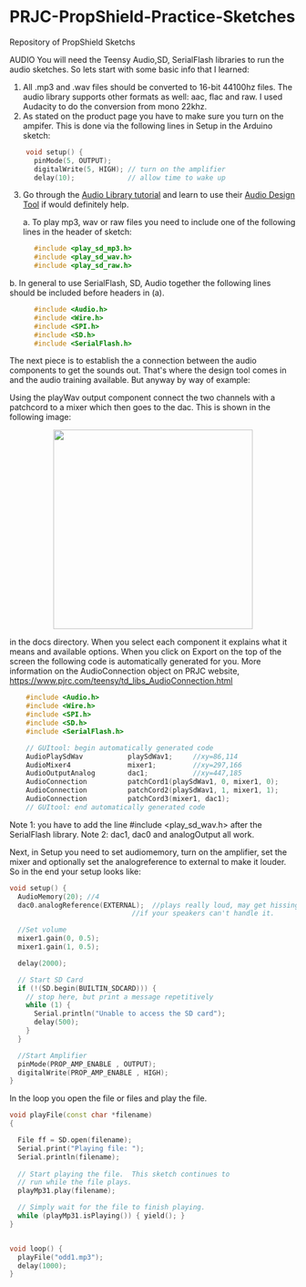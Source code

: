 # PRJC-PropShield-Practice-Sketches
Repository of PropShield Sketchs

AUDIO
You will need the Teensy Audio,SD, SerialFlash libraries to run the audio sketches.  So lets start with some basic info that I learned:

1. All .mp3 and .wav files should be converted to 16-bit 44100hz files.  The audio library supports other formats as well: aac, flac and raw.  I used Audacity to do the conversion from mono 22khz.
2. As stated on the product page you have to make sure you turn on the ampifer.  This is done via the following lines in Setup in the Arduino sketch:
```c++
    void setup() {
      pinMode(5, OUTPUT);
      digitalWrite(5, HIGH); // turn on the amplifier
      delay(10);             // allow time to wake up
```
3. Go through the [Audio Library tutorial](https://www.pjrc.com/teensy/td_libs_Audio.html) and learn to use their [Audio Design Tool](https://www.pjrc.com/teensy/gui/index.html) if would definitely help.

    a.  To play mp3, wav or raw files you need to include one of the following lines in the header of sketch:
```c++
      #include <play_sd_mp3.h>
      #include <play_sd_wav.h>
      #include <play_sd_raw.h>
```

b. In general to use SerialFlash, SD, Audio together the following lines should be included before headers in (a).
```c++
      #include <Audio.h>
      #include <Wire.h>
      #include <SPI.h>
      #include <SD.h>
      #include <SerialFlash.h>
```

The next piece is to establish the a connection between the audio components to get the sounds out.  That's where the design tool comes in and the audio training available.  But anyway by way of example:

Using the playWav output component connect the two channels with a patchcord to a mixer which then goes to the dac.  This is shown in the following image:  
<p align="center">
  <img src="https://github.com/mjs513/PRJC-PropShield-Practice-Sketches/blob/master/docs/PlayWavDesign.PNG" width="350"/>
</p>

in the docs directory. When you select each component it explains what it means and available options.  When you click on Export on the top of the screen the following code is automatically generated for you.  More information on the AudioConnection object on PRJC website, https://www.pjrc.com/teensy/td_libs_AudioConnection.html

```c++
    #include <Audio.h>
    #include <Wire.h>
    #include <SPI.h>
    #include <SD.h>
    #include <SerialFlash.h>

    // GUItool: begin automatically generated code
    AudioPlaySdWav           playSdWav1;     //xy=86,114
    AudioMixer4              mixer1;         //xy=297,166
    AudioOutputAnalog        dac1;           //xy=447,185
    AudioConnection          patchCord1(playSdWav1, 0, mixer1, 0);
    AudioConnection          patchCord2(playSdWav1, 1, mixer1, 1);
    AudioConnection          patchCord3(mixer1, dac1);
    // GUItool: end automatically generated code
```
Note 1: you have to add the line #include <play_sd_wav.h> after the SerialFlash library.
Note 2: dac1, dac0 and analogOutput all work.

Next, in Setup you need to set audiomemory, turn on the amplifier, set the mixer and optionally set the analogreference to external to make it louder.  So in the end your setup looks like:
```c++
void setup() {
  AudioMemory(20); //4
  dac0.analogReference(EXTERNAL);  //plays really loud, may get hissing
                              //if your speakers can't handle it.

  //Set volume
  mixer1.gain(0, 0.5);
  mixer1.gain(1, 0.5);

  delay(2000);

  // Start SD Card
  if (!(SD.begin(BUILTIN_SDCARD))) {
    // stop here, but print a message repetitively
    while (1) {
      Serial.println("Unable to access the SD card");
      delay(500);
    }
  }

  //Start Amplifier
  pinMode(PROP_AMP_ENABLE , OUTPUT);
  digitalWrite(PROP_AMP_ENABLE , HIGH); 
}
```
In the loop you open the file or files and play the file.
```c++
void playFile(const char *filename)
{

  File ff = SD.open(filename);
  Serial.print("Playing file: ");
  Serial.println(filename);  
  
  // Start playing the file.  This sketch continues to
  // run while the file plays.
  playMp31.play(filename);

  // Simply wait for the file to finish playing.
  while (playMp31.isPlaying()) { yield(); }
}


void loop() {
  playFile("odd1.mp3");
  delay(1000);
}

```
